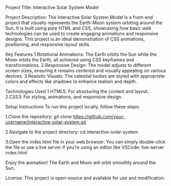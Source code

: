 Project Title: Interactive Solar System Model

Project Description:
The Interactive Solar System Model is a front-end project that visually represents the Earth-Moon system orbiting around the Sun. It is built using pure HTML and CSS, showcasing how basic web technologies can be used to create engaging animations and responsive designs. This project is an ideal demonstration of CSS animations, positioning, and responsive layout skills.

Key Features
1.Rotational Animations: The Earth orbits the Sun while the Moon orbits the Earth, all achieved using CSS keyframes and transformations.
2.Responsive Design: The model adjusts to different screen sizes, ensuring it remains centered and visually appealing on various devices.
3.Realistic Visuals: The celestial bodies are styled with appropriate colors and effects like shadows to enhance realism and depth.

Technologies Used
1.HTML5: For structuring the content and layout.
2.CSS3: For styling, animations, and responsive design.


Setup Instructions
To run this project locally, follow these steps:

1.Clone the repository:
  git clone https://github.com/your-username/interactive-solar-system.git

2.Navigate to the project directory:
  cd interactive-solar-system

3.Open the index.html file in your web browser: You can simply double-click the file or use a live server if you’re using an editor like VSCode:
  live-server index.html

Enjoy the animation! The Earth and Moon will orbit smoothly around the Sun.

License:
This project is open-source and available for use and modification.

